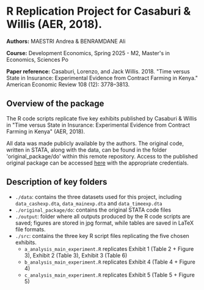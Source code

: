 # R Replication Project for Casaburi &amp; Willis (AER, 2018).

**Authors:** MAESTRI Andrea & BENRAMDANE Ali

**Course:** Development Economics, Spring 2025 - M2, Master's in Economics, Sciences Po

**Paper reference:** Casaburi, Lorenzo, and Jack Willis. 2018. "Time versus State in Insurance: Experimental Evidence from Contract Farming in Kenya." American Economic Review 108 (12): 3778–3813.

## Overview of the package

The R code scripts replicate five key exhibits published by Casaburi &amp; Willis in "Time versus State in Insurance: Experimental Evidence from Contract Farming in Kenya" (AER, 2018).

All data was made publicly available by the authors. The original code, written in STATA, along with the data, can be found in the folder 'original_package/do' within this remote repository. Access to the published original package can be accessed [here](https://www.aeaweb.org/articles?id=10.1257/aer.20171526) with the appropriate credentials.

## Description of key folders
- `./data`: contains the three datasets used for this project, including `data_cashexp.dta`, `data_mainexp.dta` and `data_timeexp.dta`
- `./original_package/do`: contains the original STATA code files
- `./output`: folder where all outputs produced by the R code scripts are saved; figures are stored in jpg format, while tables are saved in LaTeX file formats.
- `./src`: contains the three key R script files replicating the five chosen exhibits. 
  - `a_analysis_main_experiment.R` replicates Exhibit 1 (Table 2 + Figure 3), Exhibit 2 (Table 3), Exhibit 3 (Table 6)
  - `b_analysis_main_experiment.R` replicates Exhibit 4 (Table 4 + Figure 4)
  - `c_analysis_main_experiment.R` replicates Exhibit 5 (Table 5 + Figure 5)